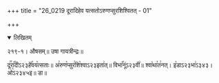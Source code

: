 +++
title = "26_0219 दूरादिहेव यत्सतोऽरुणप्सुरशिश्वितत् - 01"

+++
<details open><summary>लिखितम्</summary>

२१९-१। औषसम्॥ उषा गायत्रीन्द्रः॥

दू꣢꣯रा꣡꣯दीऽ२३हे꣤꣯वय꣥त्सताः॥ अ꣢रुण꣡प्सुर꣢शि꣡श्वाऽ२३इता꣢त्॥ विभा꣡꣯नूंऽ२३वी꣢॥ श्वा꣡था꣯त꣢नत्। इ꣡डाऽ२३भा꣢ऽ३४३। ओ꣡ऽ२३४५इ॥ डा॥
</details>